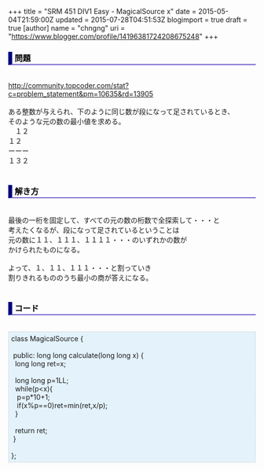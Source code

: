 +++
title = "SRM 451 DIV1 Easy - MagicalSource x"
date = 2015-05-04T21:59:00Z
updated = 2015-07-28T04:51:53Z
blogimport = true
draft = true
[author]
	name = "chngng"
	uri = "https://www.blogger.com/profile/14196381724208675248"
+++

<div dir="ltr" style="text-align: left;" trbidi="on"><h3 style="border-bottom: 2px solid slateblue; border-left: 8px solid navy; color: black; padding: 0px 0px 1px 5px;">問題 </h3><br /><a href="http://community.topcoder.com/stat?c=problem_statement&amp;pm=10635&amp;rd=13905" target="_blank">http://community.topcoder.com/stat?c=problem_statement&amp;pm=10635&amp;rd=13905</a><br /><br />ある整数が与えられ、下のように同じ数が段になって足されているとき、<br />そのような元の数の最小値を求める。<br />　１２<br />１２<br />ーーー<br />１３２<br /><br /><h3 style="border-bottom: 2px solid slateblue; border-left: 8px solid navy; color: black; padding: 0px 0px 1px 5px;">解き方 </h3><br />最後の一桁を固定して、すべての元の数の桁数で全探索して・・・と<br />考えたくなるが、段になって足されているということは<br />元の数に１１、１１１、１１１１・・・のいずれかの数が<br />かけられたものになる。<br /><br />よって、１、１１、１１１・・・と割っていき<br />割りきれるもののうち最小の商が答えになる。<br /><br /><h3 style="border-bottom: 2px solid slateblue; border-left: 8px solid navy; color: black; padding: 0px 0px 1px 5px;">コード </h3><br /><div style="background-color: #e3f2fb; border: 1px dotted #CCCCCC; padding: 5px;">class MagicalSource {<br /><br /><span class="Apple-tab-span" style="white-space: pre;"> </span>public: long long calculate(long long x) {<br /><span class="Apple-tab-span" style="white-space: pre;">  </span>long long ret=x;<br /><br /><span class="Apple-tab-span" style="white-space: pre;">  </span>long long p=1LL;<br /><span class="Apple-tab-span" style="white-space: pre;">  </span>while(p&lt;x){<br /><span class="Apple-tab-span" style="white-space: pre;">   </span>p=p*10+1;<br /><span class="Apple-tab-span" style="white-space: pre;">   </span>if(x%p==0)ret=min(ret,x/p);<br /><span class="Apple-tab-span" style="white-space: pre;">  </span>}<br /><br /><span class="Apple-tab-span" style="white-space: pre;">  </span>return ret;<br /><span class="Apple-tab-span" style="white-space: pre;"> </span>}<br /><br />};</div></div>
